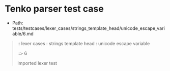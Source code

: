 # Tenko parser test case

- Path: tests/testcases/lexer_cases/strings_template_head/unicode_escape_variable/6.md

> :: lexer cases : strings template head : unicode escape variable
>
> ::> 6
>
> Imported lexer test
>
> <template head> It is a Syntax Error if the MV of HexDigits > 1114111.

## FAIL

## Input

`````js
`\u{110000}${"<--"}`
`````

## Output

_Note: the whole output block is auto-generated. Manual changes will be overwritten!_

Below follow outputs in four parsing modes: sloppy mode, strict mode script goal, module goal, web compat mode (always sloppy).

Note that the output parts are auto-generated by the test runner to reflect actual result.

### Sloppy mode

Parsed with script goal and as if the code did not start with strict mode header.

`````
throws: Parser error!
  Template contained an illegal escape, illegal in a statement

`\u{110000}${"<--"}`
^------- error
`````

### Strict mode

Parsed with script goal but as if it was starting with `"use strict"` at the top.

_Output same as sloppy mode._

### Module goal

Parsed with the module goal.

_Output same as sloppy mode._

### Web compat mode

Parsed in sloppy script mode but with the web compat flag enabled.

_Output same as sloppy mode._
